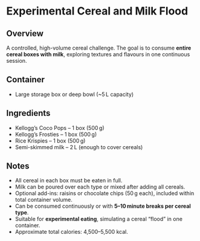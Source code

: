 # Experimental Cereal and Milk Flood

## Overview

A controlled, high-volume cereal challenge. The goal is to consume **entire cereal boxes with milk**, exploring textures and flavours in one continuous session.

## Container

- Large storage box or deep bowl (~5 L capacity)

## Ingredients

- Kellogg’s Coco Pops – 1 box (500 g)
- Kellogg’s Frosties – 1 box (500 g)
- Rice Krispies – 1 box (500 g)
- Semi-skimmed milk – 2 L (enough to cover cereals)

## Notes

- All cereal in each box must be eaten in full.
- Milk can be poured over each type or mixed after adding all cereals.
- Optional add-ins: raisins or chocolate chips (50 g each), included within total container volume.
- Can be consumed continuously or with **5–10 minute breaks per cereal type**.
- Suitable for **experimental eating**, simulating a cereal “flood” in one container.
- Approximate total calories: 4,500–5,500 kcal.
